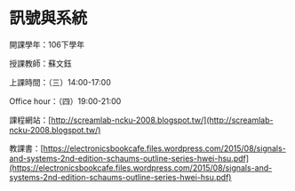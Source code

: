 # 訊號與系統

開課學年：106下學年

授課教師：蘇文鈺

上課時間：（三）14:00-17:00

Office hour：（四）19:00-21:00

課程網站：[http://screamlab-ncku-2008.blogspot.tw/](http://screamlab-ncku-2008.blogspot.tw/)

教課書：[https://electronicsbookcafe.files.wordpress.com/2015/08/signals-and-systems-2nd-edition-schaums-outline-series-hwei-hsu.pdf](https://electronicsbookcafe.files.wordpress.com/2015/08/signals-and-systems-2nd-edition-schaums-outline-series-hwei-hsu.pdf)

